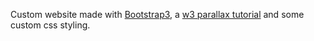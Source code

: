 Custom website made with [Bootstrap3](http://getbootstrap.com/docs/3.3/), a [w3 parallax tutorial](https://www.w3schools.com/howto/howto_css_parallax.asp) and some custom css styling.
